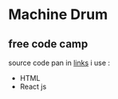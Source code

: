 # Machine Drum
## free code camp
source code pan in [links](https://codepen.io/ardi-fajar-arifin/pen/NWeaLaL)
i use :
- HTML
- React js
